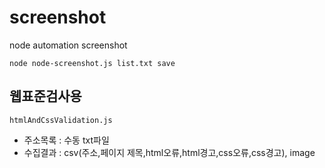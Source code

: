 # screenshot
node automation screenshot 

```node node-screenshot.js list.txt save```


## 웹표준검사용
```htmlAndCssValidation.js```

* 주소목록 : 수동 txt파일
* 수집결과 :  csv(주소,페이지 제목,html오류,html경고,css오류,css경고), image
